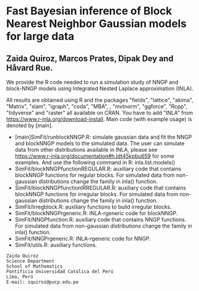 # Fast Bayesian inference of Block Nearest Neighbor Gaussian models for large data

## Zaida Quiroz, Marcos Prates, Dipak Dey and Håvard Rue.

We provide the R code needed to run a simulation study of NNGP and block-NNGP models using Integrated Nested Laplace approximation (INLA). 

All results are obtained using R and the packages "fields", "lattice", "akima", "Matrix", "slam", "igraph", "coda", "MBA", , "mvtnorm", "ggforce", "Rcpp", "tidyverse" and "raster" all available on CRAN. You have to add "INLA"  from https://www.r-inla.org/download-install.  Main code (with example usage) is denoted by [main]. 


- [main]SimFit/runblockNNGP.R: simulate gaussian data and fit the NNGP and blockNNGP models to the simulated data. The user can simulate data from other distributions available in INLA, please see https://www.r-inla.org/documentation#h.ldt45kpbu659 for some examples. And use the following command in R: inla.list.models()
- SimFit/blockNNGPfunctionREGULAR.R: auxiliary code that contains blockNNGP functions for regular blocks. For simulated data from non-gaussian distributions change the family in inla() function. 
- SimFit/blockNNGPfunctionIRREGULAR.R: auxiliary code that contains blockNNGP functions for irregular blocks. For simulated data from  non-gaussian distributions change the family in inla() function. 
- SimFit/Irregblock.R:  auxiliary functions to build irregular blocks.
- SimFit/blockNNGPrgeneric.R: INLA-rgeneric code for blockNNGP.
- SimFit/NNGPfunction.R: auxiliary code that contains NNGP functions. For simulated data from non-gaussian distributions change the family in inla() function. 
- SimFit/NNGPrgeneric.R: INLA-rgeneric code for NNGP.
- SimFit/utils.R:  auxiliary functions.


```
Zaida Quiroz
Science Department
School of Mathematics
Pontificia Universidad Católica del Perú
Lima, Perú
E-mail: zquiroz@pucp.edu.pe
```
